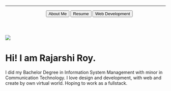
<head>
  <!--link href="main.css" rel="stylesheet"-->
</head>
<body>
  <header>
  <hr>
    <ul>
      <a href="#"><button>About Me</button></a>
    <a href="https://gist.github.com/rajarshi98/234d9df300fbe10565e67892eb360d4b"><button>Resume</button></a>
      <a href="#"><button>Web Development</button></a>
    </ul>
  </header>
  <img src="logo.png"-->
  <p class="text">
  <h1>Hi! I am Rajarshi Roy.</h1>
  I did my Bachelor Degree in Information System Management with minor in Communication Technology.
  I love design and development, with web and create by own virtual world. Hoping to work as a fullstack.
  </p>
</body>
</html>
